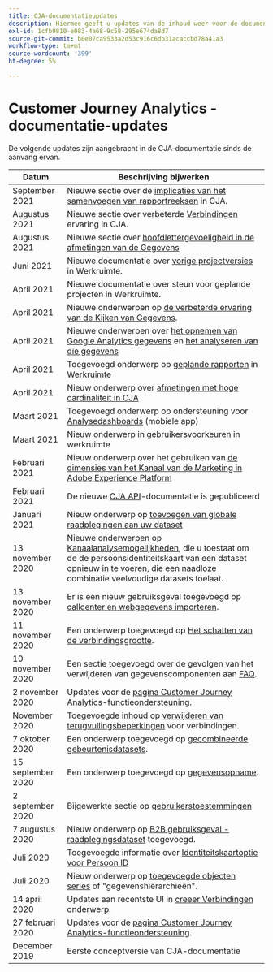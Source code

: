 ```yaml
---
title: CJA-documentatieupdates
description: Hiermee geeft u updates van de inhoud weer voor de documentatieset Customer Journey Analytics die sinds december 2019 is ingesteld.
exl-id: 1cfb9810-e083-4a68-9c58-295e674da8d7
source-git-commit: b0e07ca9533a2d53c916c6db31acaccbd78a41a3
workflow-type: tm+mt
source-wordcount: '399'
ht-degree: 5%

---
```


# Customer Journey Analytics - documentatie-updates

De volgende updates zijn aangebracht in de CJA-documentatie sinds de aanvang ervan.

| Datum | Beschrijving bijwerken |
| --- | --- |
| September 2021 | Nieuwe sectie over de [implicaties van het samenvoegen van rapportreeksen](https://experienceleague.adobe.com/docs/analytics-platform/using/cja-overview/cja-faq.html?lang=en#6.-Overwegingen-wanneer-samenvoegen-rapport-suites-in-cja) in CJA. |
| Augustus 2021 | Nieuwe sectie over verbeterde [Verbindingen](https://experienceleague.adobe.com/docs/analytics-platform/using/cja-connections/manage-connections.html?lang=en) ervaring in CJA. |
| Augustus 2021 | Nieuwe sectie over [hoofdlettergevoeligheid in de afmetingen van de Gegevens](https://experienceleague.adobe.com/docs/analytics-platform/using/cja-dataviews/create-dataview.html?lang=en#configure-behavior-settings) |
| Juni 2021 | Nieuwe documentatie over [vorige projectversies](https://experienceleague.adobe.com/docs/analytics-platform/using/cja-workspace/build-workspace-project/save-projects.html?lang=en#previous-version) in Werkruimte. |
| April 2021 | Nieuwe documentatie over steun voor geplande projecten in Werkruimte. |
| April 2021 | Nieuwe onderwerpen op [de verbeterde ervaring van de Kijken van Gegevens](/help/data-views/data-views.md). |
| April 2021 | Nieuwe onderwerpen over [het opnemen van Google Analytics gegevens](/help/use-cases/ga-to-cja.md) en [het analyseren van die gegevens](/help/use-cases/ga-to-cja-reporting.md) |
| April 2021 | Toegevoegd onderwerp op [geplande rapporten](/help/analysis-workspace/curate-share/t-schedule-report.md) in Werkruimte |
| April 2021 | Nieuw onderwerp over [afmetingen met hoge cardinaliteit in CJA](/help/components/dimensions/high-cardinality.md) |
| Maart 2021 | Toegevoegd onderwerp op ondersteuning voor [Analysedashboards](/help/mobile-app/home.md) (mobiele app) |
| Maart 2021 | Nieuw onderwerp in [gebruikersvoorkeuren](/help/analysis-workspace/user-preferences.md) in werkruimte |
| Februari 2021 | Nieuw onderwerp over het gebruiken van [de dimensies van het Kanaal van de Marketing in Adobe Experience Platform](/help/use-cases/marketing-channels.md) |
| Februari 2021 | De nieuwe [CJA API](https://www.adobe.io/cja-apis/docs/)-documentatie is gepubliceerd |
| Januari 2021 | Nieuw onderwerp op [toevoegen van globale raadplegingen aan uw dataset](/help/use-cases/global-lookups.md) |
| 13 november 2020 | Nieuwe onderwerpen op [Kanaalanalysemogelijkheden](/help/connections/cca/overview.md), die u toestaat om de de persoonsidentiteitskaart van een dataset opnieuw in te voeren, die een naadloze combinatie veelvoudige datasets toelaat. |
| 13 november 2020 | Er is een nieuw gebruiksgeval toegevoegd op [callcenter en webgegevens importeren](/help/use-cases/call-center.md). |
| 11 november 2020 | Een onderwerp toegevoegd op [Het schatten van de verbindingsgrootte](/help/connections/estimate-connection-size.md). |
| 10 november 2020 | Een sectie toegevoegd over de gevolgen van het verwijderen van gegevenscomponenten aan [FAQ](/help/getting-started/cja-faq.md). |
| 2 november 2020 | Updates voor de [pagina Customer Journey Analytics-functieondersteuning](/help/getting-started/cja-aa.md). |
| November 2020 | Toegevoegde inhoud op [verwijderen van terugvullingsbeperkingen](https://experienceleague.adobe.com/docs/analytics-platform/using/cja-connections/create-connection.html?lang=en#backfill-historical-data) voor verbindingen. |
| 7 oktober 2020 | Een onderwerp toegevoegd op [gecombineerde gebeurtenisdatasets](/help/connections/combined-dataset.md). |
| 15 september 2020 | Een onderwerp toegevoegd op [gegevensopname](/help/use-cases/data-ingestion.md). |
| 2 september 2020 | Bijgewerkte sectie op [gebruikerstoestemmingen](https://experienceleague.adobe.com/docs/analytics-platform/using/cja-overview/cja-overview.html?lang=en) |
| 7 augustus 2020 | Nieuw onderwerp op [B2B gebruiksgeval - raadplegingsdataset](/help/use-cases/b2b.md) toegevoegd. |
| Juli 2020 | Toegevoegde informatie over [Identiteitskaartoptie voor Persoon ID](https://experienceleague.adobe.com/docs/analytics-platform/using/cja-connections/create-connection.html?lang=en) |
| Juli 2020 | Nieuw onderwerp op [toegevoegde objecten series](/help/use-cases/object-arrays.md) of &quot;gegevenshiërarchieën&quot;. |
| 14 april 2020 | Updates aan recentste UI in [creeer Verbindingen](/help/connections/create-connection.md) onderwerp. |
| 27 februari 2020 | Updates voor de [pagina Customer Journey Analytics-functieondersteuning](/help/getting-started/cja-aa.md). |
| December 2019 | Eerste conceptversie van CJA-documentatie |
